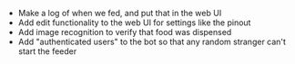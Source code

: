 - Make a log of when we fed, and put that in the web UI
- Add edit functionality to the web UI for settings like the pinout
- Add image recognition to verify that food was dispensed
- Add "authenticated users" to the bot so that any random stranger can't start the feeder
